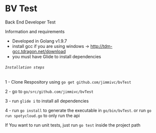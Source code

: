# BV Test
Back End Developer Test

Information and requirements

- Developed in Golang v1.9.7
- install gcc if you are using windows -> http://tdm-gcc.tdragon.net/download
- you must have Glide to install dependencies


###### `Installation steps`
1 - Clone Respository using `go get github.com/jimmivc/bvTest`

2 - go to `go/src/github.com/jimmivc/bvTest`

3 - run `glide i` to install all dependencies

4 - run `go install` to generate the executable in `go/bin/bvTest`. or run `go run spotycloud.go` to only run the api

If You want to run unit tests, just run `go test` inside the project path
